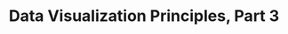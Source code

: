 ---
title       : Data Visualization Principles, Part 3
description : Slope Charts, Encoding a Third Variable, Case Study - Vaccines, Avoid Pseudo and Gratuitous 3D Plots, Avoid Too Many Significant Digits
---